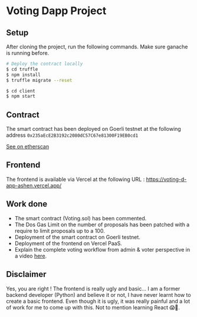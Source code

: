 # Voting Dapp Project

## Setup

After cloning the project, run the following commands. Make sure ganache is running before.

```sh
# Deploy the contract locally
$ cd truffle
$ npm install
$ truffle migrate --reset
```

```sh
$ cd client
$ npm start
```

## Contract

The smart contract has been deployed on Goerli testnet at the following address
`0x235aEcE2B3192c2080dC57C67e81300F19EB0cd1`

[See on etherscan](https://goerli.etherscan.io/address/0x235aEcE2B3192c2080dC57C67e81300F19EB0cd1)

## Frontend

The frontend is available via Vercel at the following URL : https://voting-d-app-ashen.vercel.app/

## Work done

- The smart contract (Voting.sol) has been commented.
- The Dos Gas Limit on the number of proposals has been patched with a require to limit proposals up to a 100.
- Deployment of the smart contract on Goerli testnet.
- Deployment of the frontend on Vercel PaaS.
- Explain the complete voting workflow from admin & voter perspective in a video [here](https://www.loom.com/share/e8f4d51a36e4441fba0a6c1df460bad6).

## Disclaimer

Yes, you are right ! The frontend is really ugly and basic... I am a former backend developer (Python) and believe it or not, I have never learnt how to create a basic frontend. Even though it is ugly, it was really painful and a lot of work for me to come up with this. Not to mention learning React 😱🤯.
